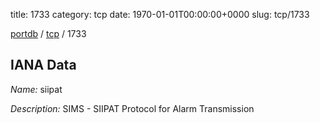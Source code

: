 title: 1733
category: tcp
date: 1970-01-01T00:00:00+0000
slug: tcp/1733

[portdb](/) / [tcp](/category/tcp.html) / 1733


## IANA Data

_Name:_ siipat

_Description:_ SIMS - SIIPAT Protocol for Alarm Transmission

